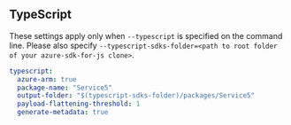 ## TypeScript

These settings apply only when `--typescript` is specified on the command line.
Please also specify `--typescript-sdks-folder=<path to root folder of your azure-sdk-for-js clone>`.

```yaml $(typescript)
typescript:
  azure-arm: true
  package-name: "Service5"
  output-folder: "$(typescript-sdks-folder)/packages/Service5"
  payload-flattening-threshold: 1
  generate-metadata: true
```
